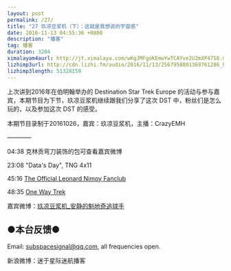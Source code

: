 ```yaml
---
layout: post
permalink: /27/
title: "27 玖凉豆浆机（下）：这就是我想说的宇宙感"
date: 2016-11-13 04:55:36 +0800
description: "播客"
tag: 播客 
duration: 3204
ximalayam4aurl: http://jt.ximalaya.com/wKgJMFgoKEmwYwTCAYve2U2mXP4758.m4a?channel=rss&album_id=3135361&track_id=25026053&uid=6418191&jt=http://audio.xmcdn.com/group24/M07/3C/81/wKgJMFgoKEmwYwTCAYve2U2mXP4758.m4a
lizhimp3url: http://cdn.lizhi.fm/audio/2016/11/13/2567958801369761286_hd.mp3
lizhimp3length: 51328159
---   
```


上次讲到2016年在伯明翰举办的 Destination Star Trek Europe 的活动与参与嘉宾，本期节目为下节，玖凉豆浆机继续跟我们分享了这次 DST 中，粉丝们是怎么玩的，以及参加这次 DST 的感受。

本期节目录制于20161026，嘉宾：玖凉豆浆机，主播：CrazyEMH

————

04:38 克林贡弯刀装饰的包可查看嘉宾微博

23:08 &quot;Data&#39;s Day&quot;, TNG 4x11

45:16 [The Official Leonard Nimoy Fanclub](http://www.theofficialleonardnimoyfanclub.com/)


48:35 [One Way Trek](https://www.facebook.com/OneWayTrekTeam/)


嘉宾微博：[玖凉豆浆机_安静的魁地奇追球手](http://weibo.com/lunaliang1029)

## ●本台反馈●

Email: [subspacesignal@qq.com](mailto:subspacesignal@qq.com), all frequencies open.

新浪微博：迷于星际迷航播客